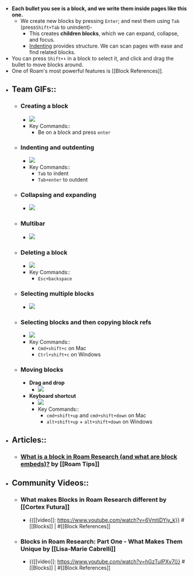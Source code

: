 - **Each bullet you see is a __block__, and we write them inside pages like this one.**
    - We create new blocks by pressing `Enter`; and nest them using `Tab` (press`Shift+Tab` to unindent)-
        - This creates __children blocks__, which we can expand, collapse, and focus. 
        - [Indenting]([[Indentation]]) provides structure. We can scan pages with ease and find related blocks. 
- You can press `Shift+⬇` in a block to select it, and click and drag the bullet to move blocks around.
- One of Roam's most powerful features is [[Block References]].
- ## Team GIFs::
    - ### Creating a block
        - ![](https://firebasestorage.googleapis.com/v0/b/firescript-577a2.appspot.com/o/imgs%2Fapp%2Fhelp-documentation%2F4KKGac0myW.gif?alt=media&token=23236602-27d8-4e00-aa2a-259a5d1562f3)
        - Key Commands::
            - Be on a block and press `enter`
    - ### Indenting and outdenting
        - ![](https://firebasestorage.googleapis.com/v0/b/firescript-577a2.appspot.com/o/imgs%2Fapp%2Fhelp-documentation%2FOMLRPp1fPc.gif?alt=media&token=72fc6367-48f3-4b02-b740-f5baa7178973)
        - Key Commands::
            - `Tab` to indent
            - `Tab+enter` to outdent
    - ### Collapsing and expanding
        - ![](https://firebasestorage.googleapis.com/v0/b/firescript-577a2.appspot.com/o/imgs%2Fapp%2Fhelp-documentation%2FC5HT7C2C1X.gif?alt=media&token=d5193776-200a-4dcc-9957-13543c7bc213)
    - ### Multibar
        - ![](https://firebasestorage.googleapis.com/v0/b/firescript-577a2.appspot.com/o/imgs%2Fapp%2Fhelp-documentation%2Fj9ezPYAzrK.gif?alt=media&token=d159ce29-2c07-4a68-aa4c-52b75b632904)
    - ### Deleting a block
        - ![](https://firebasestorage.googleapis.com/v0/b/firescript-577a2.appspot.com/o/imgs%2Fapp%2Fhelp-documentation%2FJMqg0xNnlb.gif?alt=media&token=f0665abb-06f0-4d1d-97fe-2c65bea1699c)
        - Key Commands::
            - `Esc+backspace`
    - ### Selecting multiple blocks
        - ![](https://firebasestorage.googleapis.com/v0/b/firescript-577a2.appspot.com/o/imgs%2Fapp%2Fhelp-documentation%2F_gqm2vZh9H.gif?alt=media&token=01a5a243-47cc-4e45-ad82-5668e3808fd3)
    - ### Selecting blocks and then copying block refs
        - ![](https://firebasestorage.googleapis.com/v0/b/firescript-577a2.appspot.com/o/imgs%2Fapp%2Fhelp-documentation%2Fl44WdD6W-a.gif?alt=media&token=6dab5147-938c-4a3b-af1a-21f808024ed5)
        - Key Commands::
            - `Cmd+shift+c` on Mac
            - `Ctrl+shift+c` on Windows
    - ### Moving blocks
        - **Drag and drop**
            - ![](https://firebasestorage.googleapis.com/v0/b/firescript-577a2.appspot.com/o/imgs%2Fapp%2Fhelp-documentation%2FbzKfwa_bqQ.gif?alt=media&token=227b9e1c-a42e-4e34-b2d0-840084b2040f)
        - **Keyboard shortcut**
            - ![](https://firebasestorage.googleapis.com/v0/b/firescript-577a2.appspot.com/o/imgs%2Fapp%2Fhelp-documentation%2FpVFK4Mz-u5.gif?alt=media&token=cebec529-95d9-41b8-8613-48ad41cf0067)
            - Key Commands::
                - `cmd+shift+up` and `cmd+shift+down` on Mac
                - `alt+shift+up` + `alt+shift+down` on Windows
- ## Articles::
    - ### [What is a block in Roam Research (and what are block embeds)?](https://www.roamtips.com/home/what-is-block-roam-research) by [[Roam Tips]]
- ## Community Videos::
    - ### What makes Blocks in Roam Research different by [[Cortex Futura]]
        - {{[[video]]: https://www.youtube.com/watch?v=6VmtiDYjy_k}}
          #[[Blocks]] | #[[Block References]]
    - ### Blocks in Roam Research: Part One - What Makes Them Unique by [[Lisa-Marie Cabrelli]]
        - {{[[video]]: https://www.youtube.com/watch?v=hGzTuIPXv7I}}
          #[[Blocks]] | #[[Block References]]

